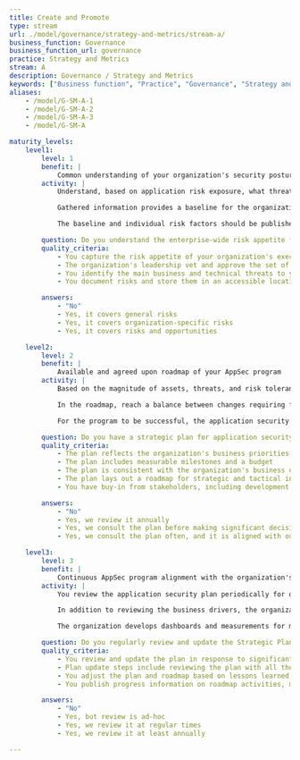```yaml
---
title: Create and Promote
type: stream
url: ./model/governance/strategy-and-metrics/stream-a/
business_function: Governance
business_function_url: governance
practice: Strategy and Metrics
stream: A
description: Governance / Strategy and Metrics
keywords: ["Business function", "Practice", "Governance", "Strategy and Metrics"]
aliases:
    - /model/G-SM-A-1
    - /model/G-SM-A-2
    - /model/G-SM-A-3
    - /model/G-SM-A

maturity_levels:
    level1:
        level: 1
        benefit: |
            Common understanding of your organization's security posture
        activity: |
            Understand, based on application risk exposure, what threats exist or may exist, as well as how tolerant executive leadership is of these risks. This understanding is a key component of determining software security assurance priorities. To ascertain these threats, interview business owners and stakeholders and document drivers specific to industries where the organization operates as well as drivers specific to the organization. Gathered information includes worst-case scenarios that could impact the organization, as well as opportunities where an optimized software development lifecycle and more secure applications could provide a market-differentiator or create additional opportunities.

            Gathered information provides a baseline for the organization to develop and promote its application security program. Items in the program are prioritized to address threats and opportunities most important to the organization. The baseline is split into several risk factors and drivers linked directly to the organization's priorities and used to help build a risk profile of each custom-developed application by documenting how they can impact the organization if they are compromised.

            The baseline and individual risk factors should be published and made available to application development teams to ensure a more transparent process of creating application risk profiles and incorporating the organization's priorities into the program. Additionally, these goals should provide a set of objectives which should be used to ensure all application security program enhancements provide direct support of the organization's current and future needs.

        question: Do you understand the enterprise-wide risk appetite for your applications?
        quality_criteria:
            - You capture the risk appetite of your organization's executive leadership
            - The organization's leadership vet and approve the set of risks
            - You identify the main business and technical threats to your assets and data
            - You document risks and store them in an accessible location

        answers:
            - "No"
            - Yes, it covers general risks
            - Yes, it covers organization-specific risks
            - Yes, it covers risks and opportunities

    level2:
        level: 2
        benefit: |
            Available and agreed upon roadmap of your AppSec program
        activity: |
            Based on the magnitude of assets, threats, and risk tolerance, develop a security strategic plan and budget to address business priorities around application security. The plan covers 1 to 3 years and includes milestones consistent with the organization's business drivers and risks. It provides tactical and strategic initiatives and follows a roadmap that makes its alignment with business priorities and needs visible.

            In the roadmap, reach a balance between changes requiring financial expenditures, changes of processes and procedures, and changes impacting the organization's culture. This balance helps accomplish multiple milestones concurrently and without overloading or exhausting available resources or development teams. The milestones are frequent enough to help monitor program success and trigger timely roadmap adjustments.

            For the program to be successful, the application security team obtains buy-in from the organization's stakeholders and application development teams. A published plan is available to anyone who is required to support or participate in its implementation.

        question: Do you have a strategic plan for application security and use it to make decisions?
        quality_criteria:
            - The plan reflects the organization's business priorities and risk appetite
            - The plan includes measurable milestones and a budget
            - The plan is consistent with the organization's business drivers and risks
            - The plan lays out a roadmap for strategic and tactical initiatives
            - You have buy-in from stakeholders, including development teams

        answers:
            - "No"
            - Yes, we review it annually
            - Yes, we consult the plan before making significant decisions
            - Yes, we consult the plan often, and it is aligned with our application security strategy

    level3:
        level: 3
        benefit: |
            Continuous AppSec program alignment with the organization's business goals
        activity: |
            You review the application security plan periodically for ongoing applicability and support of the organization's evolving needs and future growth. To do this, you repeat the steps from the first two maturity levels of this Security Practice at least annually. The goal is for the plan to always support the current and future needs of the organization, which ensures the program is aligned with the business.

            In addition to reviewing the business drivers, the organization closely monitors the success of the implementation of each of the roadmap milestones. You evaluate the success of the milestones based on a wide range of criteria, including completeness and efficiency of the implementation, budget considerations, and any cultural impacts or changes resulting from the initiative. You review missed or unsatisfactory milestones and evaluate possible changes to the overall program.

            The organization develops dashboards and measurements for management and teams responsible for software development to monitor the implementation of the roadmap. These dashboards are detailed enough to identify individual projects and initiatives and provide a clear understanding of whether the program is successful and aligned with the organization's needs.

        question: Do you regularly review and update the Strategic Plan for Application Security?
        quality_criteria:
            - You review and update the plan in response to significant changes in the business environment, the organization, or its risk appetite
            - Plan update steps include reviewing the plan with all the stakeholders and updating the business drivers and strategies
            - You adjust the plan and roadmap based on lessons learned from completed roadmap activities
            - You publish progress information on roadmap activities, making sure they are available to all stakeholders

        answers:
            - "No"
            - Yes, but review is ad-hoc
            - Yes, we review it at regular times
            - Yes, we review it at least annually

---
```

